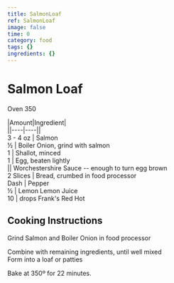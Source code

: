 ```yaml
---
title: SalmonLoaf
ref: SalmonLoaf
image: false
time: 0
category: food
tags: {}
ingredients: {}
---
```

# Salmon Loaf  
  
Oven 350  
  
|Amount|Ingredient|  
||----|----||  
3 - 4 oz | Salmon  
½ | Boiler Onion, grind with salmon  
1 | Shallot, minced  
1 | Egg, beaten lightly  
|| Worchestershire Sauce -- enough to turn egg brown  
2 Slices | Bread, crumbed in food processor  
Dash | Pepper  
½ | Lemon Lemon Juice  
10 | drops Frank's Red Hot  
  
## Cooking Instructions  
Grind Salmon and Boiler Onion in food processor  
  
Combine with remaining ingredients, until well mixed  
Form into a loaf or patties  
  
Bake at 350º for 22 minutes.  
  